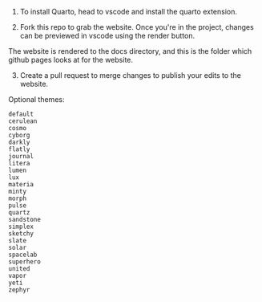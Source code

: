 

1. To install Quarto, head to vscode and install the quarto extension. 

2. Fork this repo to grab the website. Once you're in the project, changes can be previewed in vscode using the render button. 

The website is rendered to the docs directory, and this is the folder which github pages looks at for the website. 

3. Create a pull request to merge changes to publish your edits to the website. 

Optional themes:


    default
    cerulean
    cosmo
    cyborg
    darkly
    flatly
    journal
    litera
    lumen
    lux
    materia
    minty
    morph
    pulse
    quartz
    sandstone
    simplex
    sketchy
    slate
    solar
    spacelab
    superhero
    united
    vapor
    yeti
    zephyr

